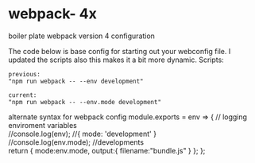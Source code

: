 # webpack- 4x
boiler plate  webpack version 4 configuration
 
 The code below is base config for starting out your webconfig file. I updated the scripts also this makes it a bit more dynamic.
    Scripts:

    previous:
    "npm run webpack -- --env development" 
    
    current:
    "npm run webpack -- --env.mode development"


   alternate syntax for webpack config
     module.exports = env => {
  // logging enviroment variables    
    //console.log(env); //{ mode: 'development' }   
    //console.log(env.mode); //developments    
    return {
        mode:env.mode,
        output:{
         filename:"bundle.js"
    }
  };
};
